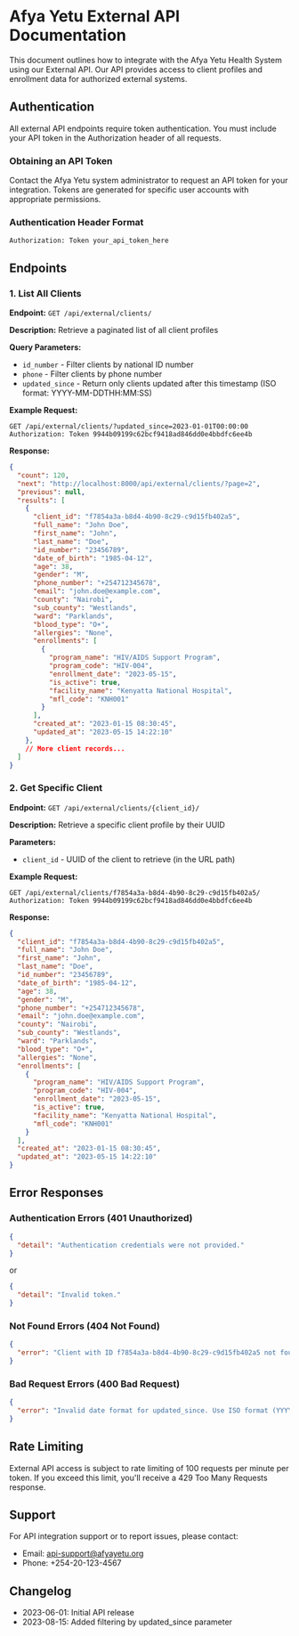 # Afya Yetu External API Documentation

This document outlines how to integrate with the Afya Yetu Health System using our External API. Our API provides access to client profiles and enrollment data for authorized external systems.

## Authentication

All external API endpoints require token authentication. You must include your API token in the Authorization header of all requests.

### Obtaining an API Token

Contact the Afya Yetu system administrator to request an API token for your integration. Tokens are generated for specific user accounts with appropriate permissions.

### Authentication Header Format

```
Authorization: Token your_api_token_here
```

## Endpoints

### 1. List All Clients

**Endpoint:** `GET /api/external/clients/`

**Description:** Retrieve a paginated list of all client profiles

**Query Parameters:**
- `id_number` - Filter clients by national ID number
- `phone` - Filter clients by phone number
- `updated_since` - Return only clients updated after this timestamp (ISO format: YYYY-MM-DDTHH:MM:SS)

**Example Request:**
```
GET /api/external/clients/?updated_since=2023-01-01T00:00:00
Authorization: Token 9944b09199c62bcf9418ad846dd0e4bbdfc6ee4b
```

**Response:**
```json
{
  "count": 120,
  "next": "http://localhost:8000/api/external/clients/?page=2",
  "previous": null,
  "results": [
    {
      "client_id": "f7854a3a-b8d4-4b90-8c29-c9d15fb402a5",
      "full_name": "John Doe",
      "first_name": "John",
      "last_name": "Doe",
      "id_number": "23456789",
      "date_of_birth": "1985-04-12",
      "age": 38,
      "gender": "M",
      "phone_number": "+254712345678",
      "email": "john.doe@example.com",
      "county": "Nairobi",
      "sub_county": "Westlands",
      "ward": "Parklands",
      "blood_type": "O+",
      "allergies": "None",
      "enrollments": [
        {
          "program_name": "HIV/AIDS Support Program",
          "program_code": "HIV-004",
          "enrollment_date": "2023-05-15",
          "is_active": true,
          "facility_name": "Kenyatta National Hospital",
          "mfl_code": "KNH001"
        }
      ],
      "created_at": "2023-01-15 08:30:45",
      "updated_at": "2023-05-15 14:22:10"
    },
    // More client records...
  ]
}
```

### 2. Get Specific Client

**Endpoint:** `GET /api/external/clients/{client_id}/`

**Description:** Retrieve a specific client profile by their UUID

**Parameters:**
- `client_id` - UUID of the client to retrieve (in the URL path)

**Example Request:**
```
GET /api/external/clients/f7854a3a-b8d4-4b90-8c29-c9d15fb402a5/
Authorization: Token 9944b09199c62bcf9418ad846dd0e4bbdfc6ee4b
```

**Response:**
```json
{
  "client_id": "f7854a3a-b8d4-4b90-8c29-c9d15fb402a5",
  "full_name": "John Doe",
  "first_name": "John",
  "last_name": "Doe",
  "id_number": "23456789",
  "date_of_birth": "1985-04-12",
  "age": 38,
  "gender": "M",
  "phone_number": "+254712345678",
  "email": "john.doe@example.com",
  "county": "Nairobi",
  "sub_county": "Westlands",
  "ward": "Parklands",
  "blood_type": "O+",
  "allergies": "None",
  "enrollments": [
    {
      "program_name": "HIV/AIDS Support Program",
      "program_code": "HIV-004",
      "enrollment_date": "2023-05-15",
      "is_active": true,
      "facility_name": "Kenyatta National Hospital",
      "mfl_code": "KNH001"
    }
  ],
  "created_at": "2023-01-15 08:30:45",
  "updated_at": "2023-05-15 14:22:10"
}
```

## Error Responses

### Authentication Errors (401 Unauthorized)

```json
{
  "detail": "Authentication credentials were not provided."
}
```

or

```json
{
  "detail": "Invalid token."
}
```

### Not Found Errors (404 Not Found)

```json
{
  "error": "Client with ID f7854a3a-b8d4-4b90-8c29-c9d15fb402a5 not found"
}
```

### Bad Request Errors (400 Bad Request)

```json
{
  "error": "Invalid date format for updated_since. Use ISO format (YYYY-MM-DDTHH:MM:SS)."
}
```

## Rate Limiting

External API access is subject to rate limiting of 100 requests per minute per token. If you exceed this limit, you'll receive a 429 Too Many Requests response.

## Support

For API integration support or to report issues, please contact:
- Email: api-support@afyayetu.org
- Phone: +254-20-123-4567

## Changelog

- 2023-06-01: Initial API release
- 2023-08-15: Added filtering by updated_since parameter 